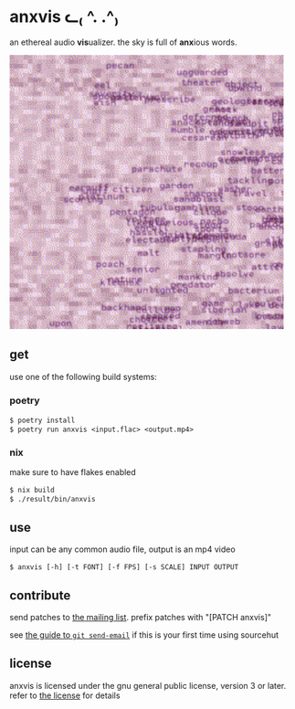 # anxvis ᓚ₍ ^. .^₎

an ethereal audio **vis**ualizer. the sky is full of **anx**ious words.

![a quick demo of anxvis. it shows a 60x60 grid background with some scrolling assorted words on top](assets/demo.gif)

## get

use one of the following build systems:

### poetry
```
$ poetry install
$ poetry run anxvis <input.flac> <output.mp4>
```

### nix
make sure to have flakes enabled
```
$ nix build
$ ./result/bin/anxvis
```

## use

input can be any common audio file, output is an mp4 video
```
$ anxvis [-h] [-t FONT] [-f FPS] [-s SCALE] INPUT OUTPUT
```

## contribute

send patches to [the mailing list](https://lists.sr.ht/~nixgoat/public-inbox). prefix patches with "[PATCH anxvis]"

see [the guide to `git send-email`](https://git-send-email.io/) if this is your first time using sourcehut

## license

anxvis is licensed under the gnu general public license, version 3 or later. refer to [the license](LICENSE) for details

